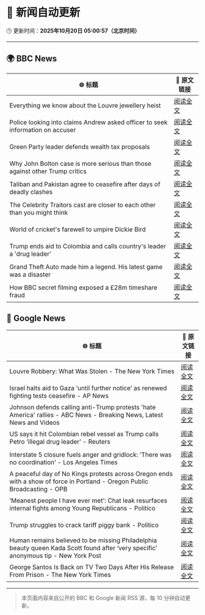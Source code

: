 # 🧠 新闻自动更新

🕒 更新时间：**2025年10月20日 05:00:57（北京时间）**

---

## 🌍 BBC News

| 🌐 标题 | 🔗 原文链接 |
|--------|-------------|
| Everything we know about the Louvre jewellery heist | [阅读全文](https://www.bbc.com/news/articles/cg7nrlkg0zxo?at_medium=RSS&at_campaign=rss) |
| Police looking into claims Andrew asked officer to seek information on accuser | [阅读全文](https://www.bbc.com/news/articles/c3970mxwz9vo?at_medium=RSS&at_campaign=rss) |
| Green Party leader defends wealth tax proposals | [阅读全文](https://www.bbc.com/news/articles/cly2nyz3ed2o?at_medium=RSS&at_campaign=rss) |
| Why John Bolton case is more serious than those against other Trump critics | [阅读全文](https://www.bbc.com/news/articles/cnvejvr5gn6o?at_medium=RSS&at_campaign=rss) |
| Taliban and Pakistan agree to ceasefire after days of deadly clashes | [阅读全文](https://www.bbc.com/news/articles/cze6nzpl74do?at_medium=RSS&at_campaign=rss) |
| The Celebrity Traitors cast are closer to each other than you might think | [阅读全文](https://www.bbc.com/news/articles/cj3z5yj4l60o?at_medium=RSS&at_campaign=rss) |
| World of cricket's farewell to umpire Dickie Bird | [阅读全文](https://www.bbc.com/news/articles/c7816gyny22o?at_medium=RSS&at_campaign=rss) |
| Trump ends aid to Colombia and calls country's leader a 'drug leader' | [阅读全文](https://www.bbc.com/news/articles/cn8xg1jve73o?at_medium=RSS&at_campaign=rss) |
| Grand Theft Auto made him a legend. His latest game was a disaster | [阅读全文](https://www.bbc.com/news/articles/c4gzn34gwvwo?at_medium=RSS&at_campaign=rss) |
| How BBC secret filming exposed a £28m timeshare fraud | [阅读全文](https://www.bbc.com/news/articles/c33pelk6pmlo?at_medium=RSS&at_campaign=rss) |

## 📰 Google News

| 🌐 标题 | 🔗 原文链接 |
|--------|-------------|
| Louvre Robbery: What Was Stolen - The New York Times | [阅读全文](https://news.google.com/rss/articles/CBMie0FVX3lxTE9mSjhPelB3cDBFV05ROHJsNnN5b0pnQ3ZkWFU0QWRuNkRzUWstTFpkaV9VZnZuNWhPeFEyTWVuQU13c0VkcHpJZnZWQW9ibUtTN2l2MzVBSzk0RV9hUnZCSnpNMlJYTDJQVWVlOU9aMEZyNVdSeE94eXRPTQ?oc=5) |
| Israel halts aid to Gaza ‘until further notice’ as renewed fighting tests ceasefire - AP News | [阅读全文](https://news.google.com/rss/articles/CBMiqAFBVV95cUxOdVBjSzN1bk1nYmEzWERpd1hkd2ktTlM0MHJvR0NlZHhlTDloQ004MTA2bnFEaGxEM3ZVQ0xlbjhLN2pKR1lTZENxUUplWVJQTDRqWWhySnVaaHV4RnoxV1JHdGdxaDExbm1BcjVfUjdqWW94cmhmODBxRHVtUU9vTjg0TEtmV0NoclI5M1AyYUVHR3plZzFyMkkyWE9tWERJUUIyaTR4WmE?oc=5) |
| Johnson defends calling anti-Trump protests 'hate America' rallies - ABC News - Breaking News, Latest News and Videos | [阅读全文](https://news.google.com/rss/articles/CBMiqwFBVV95cUxPU25HVDl2THlfMjJxMnlMX3hNTjg1VzEycnZUTVFNWWFJWXBRLV9yZHhwOTlOdlU4NkM4NUw0Ml9SenJJMVZEc29DUXJGM0dMdWd3eXEyRjdlS0JWQzBRYzRUN3RLVmg0NVVIeTdoTE5hZzJpQU9Tdmo5dEVoMU4wMVd3TmRLOHNlTnltd2llcE85MUxBZ3dYdnRvUWdMaWlEWS1RdXE0N2ZOVknSAbABQVVfeXFMT21FOHdfWnFhRkJUOEZTQXV6SlhiNXYwYUpWTG5pMVhwSU9oMUhHbTVrTFZ3a0xpR3NCZXl3Ty0zREhkaW4xZjNua1M1S3FHQjluQ1ZhUXZVOUM0dnlqb1lSUUlrOEdfY0NYMktiSWJubWlxNm1ZT2xEc2U5X0lZY2xhVjlhMTAxbVltZVpZcU4yTVFESUY1ZG45N2hRRnNPdzlDSUVSdE94WFl0RlZuMVI?oc=5) |
| US says it hit Colombian rebel vessel as Trump calls Petro ‘illegal drug leader’ - Reuters | [阅读全文](https://news.google.com/rss/articles/CBMitAFBVV95cUxNdkdxaEhGVnNFY3JUbU9UVW5UYU12Y0loM09xdkF1SkdYTnoza2t2d2VRZ2dzNV9DWm00VGo1M3VoYk1GVWItZzk4WEl2TXBtMGExR0VNdmJXU1ZHa3BaOVlsLVBiOXVqcTdDUVZIV01CenQ4dDlDUWk3eDlqR1c0cHBfRVBLYThHZGk5U2c3aV9WZ2k0ZHR0TlRXRlZocXI1M1kxODZTeVdJLU0tNUE5UVpmNHg?oc=5) |
| Interstate 5 closure fuels anger and gridlock: ‘There was no coordination’ - Los Angeles Times | [阅读全文](https://news.google.com/rss/articles/CBMiwAFBVV95cUxPZFptNHEzelUwUGYwNFJkVklFQnN6bDhIX3ZHMjZwMFRHRnJvRG9Vbk90ZzBmV2pOc3BlMnFxel82aDNaSUU0Q0hMeGhkeFFfZWFpNkpSbTJzVUJ2Z3otcG41ZkhCT2hwWGVtMmxPTFlEWG93MnFaMkxDY0c5Q3lWWjljM2FEZ0prbl9QUmdxUVp5SkdpX3VQRWkyU3RKM29mX0NDWWRFS2xURjRzQ2VZWjNXNjEwMDEtbEQyT1FaUzQ?oc=5) |
| A peaceful day of No Kings protests across Oregon ends with a show of force in Portland - Oregon Public Broadcasting - OPB | [阅读全文](https://news.google.com/rss/articles/CBMixgFBVV95cUxNTVhoNVRjb0psN0VRZlVMT2h2U2Q1NEtSTUlnZmdTck1XdG9NeHZyc0hpcG93NjhFbUNKWFAxU1ZldjZndHlsdkl4LUdBWWlIQ212QnN5SFJJNXZxMm40MGRiNmFvNXBkMnlPeVpZUzJ6aFNUcWktako3ZGNCVnFfVnpuWFNBUkxfeHVrdWt5eEg4WXVmcWdHX1dMOXJucTFfbWhPRXFFcFkxQ3ktZ3cyeGNxbjctUW5ZNUJjWHFDa3NlamJJTXc?oc=5) |
| ‘Meanest people I have ever met’: Chat leak resurfaces internal fights among Young Republicans - Politico | [阅读全文](https://news.google.com/rss/articles/CBMikwFBVV95cUxNR2R2TV9rSlpZVnFZSkxnVjZRREpoeGlKOGZDREwtcktQMHE5bUg2ZGltQVE0ZXRwY1M0TnRpNUhDR0JVN0hfVmhicm95S29xQ2RNdVgwck5lS2JLaDJxOWRVSGxFS05sSFVfcWdaWFV3MzVpTy1fMkJvSE1LeEVJWjFLWW1Kc0xnQkp5MjZQYU9jNnc?oc=5) |
| Trump struggles to crack tariff piggy bank - Politico | [阅读全文](https://news.google.com/rss/articles/CBMingFBVV95cUxQb3VudFNHU2NwaXladXpKODFseGFPM0JrczR4U0l4V1FRenB6NjhFVThwZnpGMUpQeGtnbXFvQUQxbzRjSzZtVnNLakpzdzBTOTUwZndVNlg3OGl3UDlzTzlOUWZCREFIYjQ0Wjd0UDhXTzdOZzdTMDFQVUVEaE9vb0tCbFJPZEQ5ZUlraG1lcjgwZVlFY29OdDVIUVNuQQ?oc=5) |
| Human remains believed to be missing Philadelphia beauty queen Kada Scott found after ‘very specific’ anonymous tip - New York Post | [阅读全文](https://news.google.com/rss/articles/CBMi4wFBVV95cUxNNnNaSkVhMDFZZWFSek96NDhURXBwX2JDTXZLNjhXVzNEV05ObkdmeFJiU2J6Q2FDa1VPNzA5MU1vdTRERXQ1TXUtMVpfUFJPaW0xUER2SVRHNFMzV0VmQm84eEJObGdqN3d6MlpiUTQ0NWFvR3VxNmFJREJrdkktSkZpWXpOQV9ZZGFmYW9wZERfMk9UVjUySU5FTkRqVnlSTjJpNGpaMG9WX0l0ZTdfSE1zSFRndlpWTngtdzJFbE96MTVuMHJ5cUI5WXo4dXlaRzRSamUzazFUN2dQLVNHUlZVYw?oc=5) |
| George Santos Is Back on TV Two Days After His Release From Prison - The New York Times | [阅读全文](https://news.google.com/rss/articles/CBMihAFBVV95cUxPc3Y2YVExMUUtaTR6SG9rSk5kOTBZOHdtREZiSnd5enJQV0dCUmlXMU0waHZ2cjlpd3VvaUJaU3ZETkgxclNsN2F3anAwWVQ0N2lHZXlZeTVmZHhLQ1lZUmNZOWhZWGFlajJMek9IQ2Rfa1d4OWtwdERfRzh1d2RoTXdTbGs?oc=5) |

---
> 本页面内容来自公开的 BBC 和 Google 新闻 RSS 源，每 10 分钟自动更新。